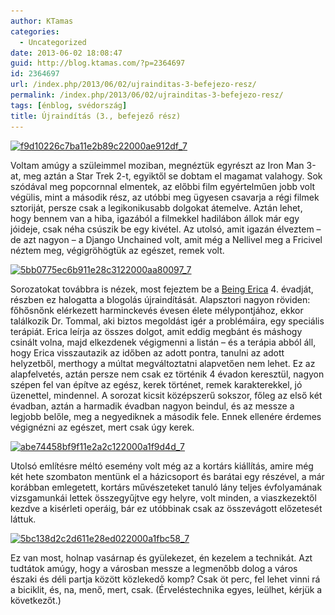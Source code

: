 ```yaml
---
author: KTamas
categories:
  - Uncategorized
date: 2013-06-02 18:08:47
guid: http://blog.ktamas.com/?p=2364697
id: 2364697
url: /index.php/2013/06/02/ujrainditas-3-befejezo-resz/
permalink: /index.php/2013/06/02/ujrainditas-3-befejezo-resz/
tags: [énblog, svédország]
title: Újraindítás (3., befejező rész)
---
```


[<img src="/wp-content/uploads/2013/06/f9d10226c7ba11e2b89c22000ae912df_7.jpg" alt="f9d10226c7ba11e2b89c22000ae912df_7" width="612" height="612" class="aligncenter size-full wp-image-2364679" srcset="/wp-content/uploads/2013/06/f9d10226c7ba11e2b89c22000ae912df_7.jpg 612w, /wp-content/uploads/2013/06/f9d10226c7ba11e2b89c22000ae912df_7-150x150.jpg 150w, /wp-content/uploads/2013/06/f9d10226c7ba11e2b89c22000ae912df_7-300x300.jpg 300w" sizes="(max-width: 612px) 100vw, 612px" />](/wp-content/uploads/2013/06/f9d10226c7ba11e2b89c22000ae912df_7.jpg)

Voltam amúgy a szüleimmel moziban, megnéztük egyrészt az Iron Man 3-at, meg aztán a Star Trek 2-t, egyiktől se dobtam el magamat valahogy. Sok szódával meg popcornnal elmentek, az előbbi film egyértelműen jobb volt végülis, mint a második rész, az utóbbi meg ügyesen csavarja a régi filmek sztoriját, persze csak a legikonikusabb dolgokat átemelve. Aztán lehet, hogy bennem van a hiba, igazából a filmekkel hadilábon állok már egy jóideje, csak néha csúszik be egy kivétel. Az utolsó, amit igazán élveztem – de azt nagyon – a Django Unchained volt, amit még a Nellivel meg a Fricivel néztem meg, végigröhögtük az egészet, remek volt.

[<img src="/wp-content/uploads/2013/06/5bb0775ec6b911e28c3122000aa80097_7.jpg" alt="5bb0775ec6b911e28c3122000aa80097_7" width="612" height="612" class="aligncenter size-full wp-image-2364682" srcset="/wp-content/uploads/2013/06/5bb0775ec6b911e28c3122000aa80097_7.jpg 612w, /wp-content/uploads/2013/06/5bb0775ec6b911e28c3122000aa80097_7-150x150.jpg 150w, /wp-content/uploads/2013/06/5bb0775ec6b911e28c3122000aa80097_7-300x300.jpg 300w" sizes="(max-width: 612px) 100vw, 612px" />](/wp-content/uploads/2013/06/5bb0775ec6b911e28c3122000aa80097_7.jpg)

Sorozatokat továbbra is nézek, most fejeztem be a [Being Erica](http://en.wikipedia.org/wiki/Being_Erica) 4. évadját, részben ez halogatta a blogolás újraindítását. Alapsztori nagyon röviden: főhősnőnk elérkezett harminckevés évesen élete mélypontjához, ekkor találkozik Dr. Tommal, aki biztos megoldást igér a problémáira, egy speciális terápiát. Erica leírja az összes dolgot, amit eddig megbánt és máshogy csinált volna, majd elkezdenek végigmenni a listán – és a terápia abból áll, hogy Erica visszautazik az időben az adott pontra, tanulni az adott helyzetből, merthogy a múltat megváltoztatni alapvetően nem lehet. Ez az alapfelvetés, aztán persze nem csak ez történik 4 évadon keresztül, nagyon szépen fel van építve az egész, kerek történet, remek karakterekkel, jó üzenettel, mindennel. A sorozat kicsit középszerű sokszor, főleg az első két évadban, aztán a harmadik évadban nagyon beindul, és az messze a legjobb belőle, meg a negyediknek a második fele. Ennek ellenére érdemes végignézni az egészet, mert csak úgy kerek.

[<img src="/wp-content/uploads/2013/06/abe74458bf9f11e2a2c122000a1f9d4d_7.jpg" alt="abe74458bf9f11e2a2c122000a1f9d4d_7" width="612" height="612" class="aligncenter size-full wp-image-2364709" srcset="/wp-content/uploads/2013/06/abe74458bf9f11e2a2c122000a1f9d4d_7.jpg 612w, /wp-content/uploads/2013/06/abe74458bf9f11e2a2c122000a1f9d4d_7-150x150.jpg 150w, /wp-content/uploads/2013/06/abe74458bf9f11e2a2c122000a1f9d4d_7-300x300.jpg 300w" sizes="(max-width: 612px) 100vw, 612px" />](/wp-content/uploads/2013/06/abe74458bf9f11e2a2c122000a1f9d4d_7.jpg)

Utolsó említésre méltó esemény volt még az a kortárs kiállítás, amire még két hete szombaton mentünk el a házicsoport és barátai egy részével, a már korábban emlegetett, kortárs művészeteket tanuló lány teljes évfolyamának vizsgamunkái lettek összegyűjtve egy helyre, volt minden, a viaszkezektől kezdve a kisérleti operáig, bár ez utóbbinak csak az összevágott előzetesét láttuk.

[<img src="/wp-content/uploads/2013/06/5bc138d2c2d611e28ed022000a1fbc58_7.jpg" alt="5bc138d2c2d611e28ed022000a1fbc58_7" width="612" height="612" class="aligncenter size-full wp-image-2364685" srcset="/wp-content/uploads/2013/06/5bc138d2c2d611e28ed022000a1fbc58_7.jpg 612w, /wp-content/uploads/2013/06/5bc138d2c2d611e28ed022000a1fbc58_7-150x150.jpg 150w, /wp-content/uploads/2013/06/5bc138d2c2d611e28ed022000a1fbc58_7-300x300.jpg 300w" sizes="(max-width: 612px) 100vw, 612px" />](/wp-content/uploads/2013/06/5bc138d2c2d611e28ed022000a1fbc58_7.jpg)

Ez van most, holnap vasárnap és gyülekezet, én kezelem a technikát. Azt tudtátok amúgy, hogy a városban messze a legmenőbb dolog a város északi és déli partja között közlekedő komp? Csak öt perc, fel lehet vinni rá a biciklit, és, na, menő, mert, csak. (Érveléstechnika egyes, leülhet, kérjük a következőt.)
